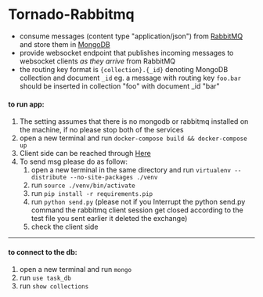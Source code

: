 Tornado-Rabbitmq
=============

* consume messages (content type "application/json") from [RabbitMQ](https://www.rabbitmq.com/) and store them in [MongoDB](https://www.mongodb.com/)
* provide websocket endpoint that publishes incoming messages to websocket clients _as they arrive_ from RabbitMQ
* the routing key format is `{collection}.{_id}` denoting MongoDB collection and document `_id` eg. a message with routing key `foo.bar` should be inserted in collection "foo" with document \_id "bar"

#### to run app:

1. The setting assumes that there is no mongodb or rabbitmq installed on the machine, if no please stop both of the services                
2. open a new terminal and run `docker-compose build && docker-compose up`
3. Client side can be reached through [Here](http://localhost:8888)
4. To send msg please do as follow:
    1. open a new terminal in the same directory and run `virtualenv --distribute --no-site-packages ./venv`
    2. run `source ./venv/bin/activate`
    3. run `pip install -r requirements.pip`
    4. run `python send.py` (please not if you Interrupt the python send.py command the rabbitmq client session get closed according to the test file you sent earlier it deleted the exchange)
    5. check the client side 
----

#### to connect to the db:

1. open a new terminal and run `mongo`
2. run `use task_db`
3. run `show collections`
       
